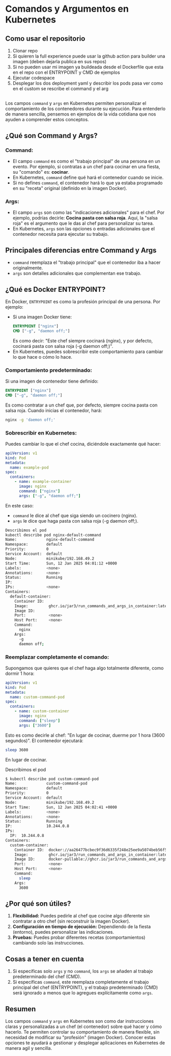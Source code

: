 # Comandos y Argumentos en Kubernetes

## Como usar el repositorio
1) Clonar repo
2) Si quieren la full experience puede usar la github action para builder una imagen (deben dejarla publica en sus repos)
3) Si no pueden usar mi imagen ya buildeada desde el Dockerfile que esta en el repo con el ENTRYPOINT y CMD de ejemplos
4) Ejecutar codespace
5) Desplegar los dos deployment yaml y describir los pods pasa ver como en el custom se rescribe el command y el arg
##

Los campos `command` y `args` en Kubernetes permiten personalizar el comportamiento de los contenedores durante su ejecución. Para entenderlo de manera sencilla, pensemos en ejemplos de la vida cotidiana que nos ayuden a comprender estos conceptos.

## ¿Qué son Command y Args?

### Command:
- El campo `command` es como el "trabajo principal" de una persona en un evento. Por ejemplo, si contratas a un chef para cocinar en una fiesta, su "comando" es: **cocinar**.
- En Kubernetes, `command` define qué hará el contenedor cuando se inicie.
- Si no defines `command`, el contenedor hará lo que ya estaba programado en su "receta" original (definido en la imagen Docker).

### Args:
- El campo `args` son como las "indicaciones adicionales" para el chef. Por ejemplo, podrías decirle: **Cocina pasta con salsa roja**. Aquí, la "salsa roja" es el argumento que le das al chef para personalizar su tarea.
- En Kubernetes, `args` son las opciones o entradas adicionales que el contenedor necesita para ejecutar su trabajo.

## Principales diferencias entre Command y Args
- `command` reemplaza el "trabajo principal" que el contenedor iba a hacer originalmente.
- `args` son detalles adicionales que complementan ese trabajo.

## ¿Qué es Docker ENTRYPOINT?
En Docker, `ENTRYPOINT` es como la profesión principal de una persona. Por ejemplo:
- Si una imagen Docker tiene:
  ```dockerfile
  ENTRYPOINT ["nginx"]
  CMD ["-g", "daemon off;"]
  ```
  Es como decir: "Este chef siempre cocinará (nginx), y por defecto, cocinará pasta con salsa roja (-g daemon off;)".
- En Kubernetes, puedes sobrescribir este comportamiento para cambiar lo que hace o cómo lo hace.

### Comportamiento predeterminado:
Si una imagen de contenedor tiene definido:
```dockerfile
ENTRYPOINT ["nginx"]
CMD ["-g", "daemon off;"]
```
Es como contratar a un chef que, por defecto, siempre cocina pasta con salsa roja.
Cuando inicias el contenedor, hará:
```bash
nginx -g 'daemon off;'
```

### Sobrescribir en Kubernetes:
Puedes cambiar lo que el chef cocina, diciéndole exactamente qué hacer:
```yaml
apiVersion: v1
kind: Pod
metadata:
  name: example-pod
spec:
  containers:
    - name: example-container
      image: nginx
      command: ["nginx"]
      args: ["-g", "daemon off;"]
```
En este caso:
- `command` le dice al chef que siga siendo un cocinero (nginx).
- `args` le dice que haga pasta con salsa roja (-g daemon off;).

```bash
Describimos el pod
kubectl describe pod nginx-default-command
Name:             nginx-default-command
Namespace:        default
Priority:         0
Service Account:  default
Node:             minikube/192.168.49.2
Start Time:       Sun, 12 Jan 2025 04:01:12 +0000
Labels:           <none>
Annotations:      <none>
Status:           Running
IP:               
IPs:              <none>
Containers:
  default-container:
    Container ID:  
    Image:         ghcr.io/jar3/run_commands_and_args_in_container:latest
    Image ID:      
    Port:          <none>
    Host Port:     <none>
    Command:
      nginx
    Args:
      -g
      daemon off;
```

### Reemplazar completamente el comando:
Supongamos que quieres que el chef haga algo totalmente diferente, como dormir 1 hora:
```yaml
apiVersion: v1
kind: Pod
metadata:
  name: custom-command-pod
spec:
  containers:
    - name: custom-container
      image: nginx
      command: ["sleep"]
      args: ["3600"]
```
Esto es como decirle al chef: "En lugar de cocinar, duerme por 1 hora (3600 segundos)".
El contenedor ejecutará:
```bash
sleep 3600
```
En lugar de cocinar.

Describimos el pod 
```bash
$ kubectl describe pod custom-command-pod
Name:             custom-command-pod
Namespace:        default
Priority:         0
Service Account:  default
Node:             minikube/192.168.49.2
Start Time:       Sun, 12 Jan 2025 04:02:41 +0000
Labels:           <none>
Annotations:      <none>
Status:           Running
IP:               10.244.0.8
IPs:
  IP:  10.244.0.8
Containers:
  custom-container:
    Container ID:  docker://aa26477bcbec9f36d6335f248e25ee9a5074beb56f5ce6ef83e85dbcfbc95d79
    Image:         ghcr.io/jar3/run_commands_and_args_in_container:latest
    Image ID:      docker-pullable://ghcr.io/jar3/run_commands_and_args_in_container@sha256:aa6272b89ddd60b5d4014c44fbf3c25d6c74f41ed47a8fcfebc3a83ff77c3d11
    Port:          <none>
    Host Port:     <none>
    Command:
      sleep
    Args:
      3600
```
## ¿Por qué son útiles?
1. **Flexibilidad:** Puedes pedirle al chef que cocine algo diferente sin contratar a otro chef (sin reconstruir la imagen Docker).
2. **Configuración en tiempo de ejecución:** Dependiendo de la fiesta (entorno), puedes personalizar las indicaciones.
3. **Pruebas:** Puedes probar diferentes recetas (comportamientos) cambiando solo las instrucciones.

## Cosas a tener en cuenta
1. Si especificas solo `args` y no `command`, los `args` se añaden al trabajo predeterminado del chef (CMD).
2. Si especificas `command`, este reemplaza completamente el trabajo principal del chef (ENTRYPOINT), y el trabajo predeterminado (CMD) será ignorado a menos que lo agregues explícitamente como `args`.

## Resumen
Los campos `command` y `args` en Kubernetes son como dar instrucciones claras y personalizadas a un chef (el contenedor) sobre qué hacer y cómo hacerlo. Te permiten controlar su comportamiento de manera flexible, sin necesidad de modificar su "profesión" (imagen Docker). Conocer estas opciones te ayudará a gestionar y desplegar aplicaciones en Kubernetes de manera agil y sencilla.



